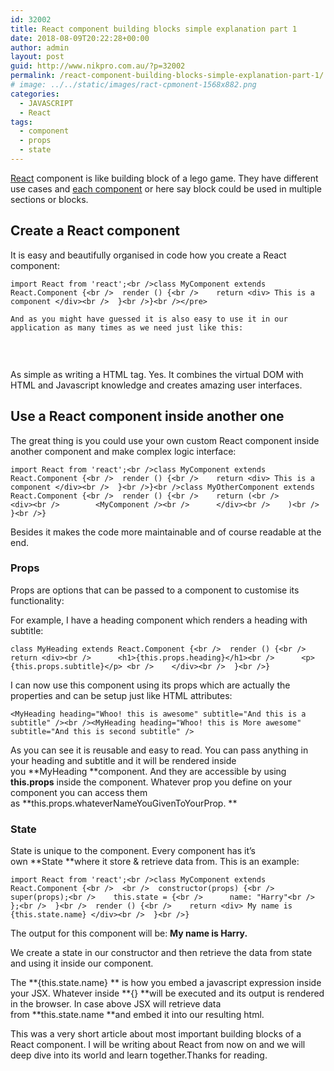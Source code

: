 ```yaml
---
id: 32002
title: React component building blocks simple explanation part 1
date: 2018-08-09T20:22:28+00:00
author: admin
layout: post
guid: http://www.nikpro.com.au/?p=32002
permalink: /react-component-building-blocks-simple-explanation-part-1/
# image: ../../static/images/ract-cpmonent-1568x882.png
categories:
  - JAVASCRIPT
  - React
tags:
  - component
  - props
  - state
---
```

[React](http://www.nikpro.com.au/react-or-angular-how-much-it-matters/) component is like building block of a lego game. They have different use cases and <a href="https://reactjs.org/docs/components-and-props.html" target="_blank" rel="noopener noreferrer">each component</a> or here say block could be used in multiple sections or blocks.

## Create a React component

It is easy and beautifully organised in code how you create a React component:


```
import React from 'react';<br />class MyComponent extends React.Component {<br />  render () {<br />    return <div> This is a component </div><br />  }<br />}<br /></pre>

And as you might have guessed it is also easy to use it in our application as many times as we need just like this:


```
<MyComponent /><br /></pre>

As simple as writing a HTML tag. Yes. It combines the virtual DOM with HTML and Javascript knowledge and creates amazing user interfaces.

## Use a React component inside another one

The great thing is you could use your own custom React component inside another component and make complex logic interface:


```
import React from 'react';<br />class MyComponent extends React.Component {<br />  render () {<br />    return <div> This is a component </div><br />  }<br />}<br />class MyOtherComponent extends React.Component {<br />  render () {<br />    return (<br />      <div><br />        <MyComponent /><br />      </div><br />    )<br />  }<br />}
```


Besides it makes the code more maintainable and of course readable at the end.

### Props

Props are options that can be passed to a component to customise its functionality:

For example, I have a heading component which renders a heading with subtitle:


```
class MyHeading extends React.Component {<br />  render () {<br />    return <div><br />      <h1>{this.props.heading}</h1><br />      <p>{this.props.subtitle}</p> <br />    </div><br />  }<br />}
```


I can now use this component using its props which are actually the properties and can be setup just like HTML attributes:


```
<MyHeading heading="Whoo! this is awesome" subtitle="And this is a subtitle" /><br /><MyHeading heading="Whoo! this is More awesome" subtitle="And this is second subtitle" />
```


As you can see it is reusable and easy to read. You can pass anything in your heading and subtitle and it will be rendered inside you **MyHeading **component. And they are accessible by using **this.props** inside the component. Whatever prop you define on your component you can access them as **this.props.whateverNameYouGivenToYourProp. **

### State

State is unique to the component. Every component has it’s own **State **where it store & retrieve data from. This is an example:


```
import React from 'react';<br />class MyComponent extends React.Component {<br />  <br />  constructor(props) {<br />    super(props);<br />    this.state = {<br />      name: "Harry"<br />    };<br />  }<br />  render () {<br />    return <div> My name is {this.state.name} </div><br />  }<br />}
```


The output for this component will be: **My name is Harry.**

We create a state in our constructor and then retrieve the data from state and using it inside our component.

The **{this.state.name} ** is how you embed a javascript expression inside your JSX. Whatever inside **{} **will be executed and its output is rendered in the browser. In case above JSX will retrieve data from **this.state.name **and embed it into our resulting html.

This was a very short article about most important building blocks of a React component. I will be writing about React from now on and we will deep dive into its world and learn together.Thanks for reading.